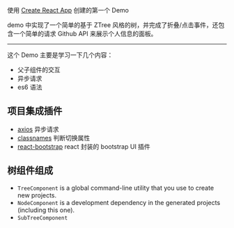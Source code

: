 使用 [Create React App](https://github.com/facebookincubator/create-react-app) 创建的第一个 Demo

demo 中实现了一个简单的基于 ZTree 风格的树，并完成了折叠/点击事件，还包含一个简单的请求 Github API 来展示个人信息的面板。

---

这个 Demo 主要是学习一下几个内容：
- 父子组件的交互
- 异步请求
- es6 语法

## 项目集成插件

* [axios](https://github.com/axios/axios) 异步请求
* [classnames](https://github.com/JedWatson/classnames) 判断切换属性
* [react-bootstrap](https://react-bootstrap.github.io) react 封装的 bootstrap UI 插件

## 树组件组成

* `TreeComponent` is a global command-line utility that you use to create new projects.
* `NodeComponent` is a development dependency in the generated projects (including this one).
* `SubTreeComponent` 
